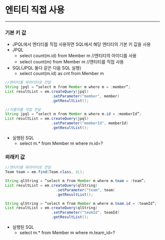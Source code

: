 # 엔티티 직접 사용
***
### 기본 키 값
* JPQL에서 엔티티를 직접 사용하면 SQL에서 해당 엔티티의 기본 키 값을 사용
* JPQL
  * select count(m.id) from Member m //엔티티의 아이디를 사용
  * select count(m) from Member m //엔티티를 직접 사용 
* SQL(JPQL 둘다 같은 다음 SQL 실행)
  * select count(m.id) as cnt from Member m
```java
//엔티티를 파라미터로 전달
String jpql = “select m from Member m where m = :member”;
List resultList = em.createQuery(jpql)
                     .setParameter("member", member)
                     .getResultList();
```
```java
//식별자를 직접 전달
String jpql = “select m from Member m where m.id = :memberId”;
List resultList = em.createQuery(jpql)
                     .setParameter("memberId", memberId)
                     .getResultList(); 
```
* 실행된 SQL
  * select m.* from Member m where m.id=?

### 외래키 값 
```java
//엔티티를 파라미터로 전달
Team team = em.find(Team.class, 1L);

String qlString = “select m from Member m where m.team = :team”;
List resultList = em.createQuery(qlString)
                       .setParameter("team", team)
                       .getResultList(); 
```
```java
String qlString = “select m from Member m where m.team.id = :teamId”;
List resultList = em.createQuery(qlString)
                     .setParameter("teamId", teamId)
                     .getResultList(); 
```
* 실행된 SQL
  * select m.* from Member m where m.team_id=?

